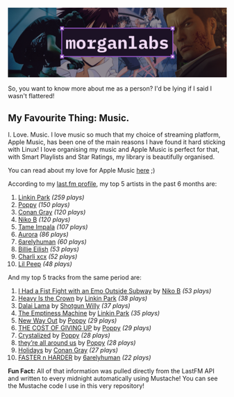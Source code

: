 [![GitHub Profile README banner that reads "morganlabs"](./.github/assets/banner_knowmore.png)](https://morganlabs.dev)

So, you want to know more about me as a person? I'd be lying if I said I wasn't
flattered!

## My Favourite Thing: Music.

I. Love. Music. I love music so much that my choice of streaming platform, Apple
Music, has been one of the main reasons I have found it hard sticking with
Linux! I love organising my music and Apple Music is perfect for that, with
Smart Playlists and Star Ratings, my library is beautifully organised.

You can read about my love for Apple Music
[here](https://www.morganlabs.dev/blog/why-i-love-apple-music) ;)

According to my [last.fm profile](https://last.fm/user/morganlabs), my top 5
artists in the past 6 months are:

1. [Linkin Park](https://www.last.fm/music/Linkin+Park) *(259 plays)*
2. [Poppy](https://www.last.fm/music/Poppy) *(150 plays)*
3. [Conan Gray](https://www.last.fm/music/Conan+Gray) *(120 plays)*
4. [Niko B](https://www.last.fm/music/Niko+B) *(120 plays)*
5. [Tame Impala](https://www.last.fm/music/Tame+Impala) *(107 plays)*
6. [Aurora](https://www.last.fm/music/Aurora) *(86 plays)*
7. [6arelyhuman](https://www.last.fm/music/6arelyhuman) *(60 plays)*
8. [Billie Eilish](https://www.last.fm/music/Billie+Eilish) *(53 plays)*
9. [Charli xcx](https://www.last.fm/music/Charli+xcx) *(52 plays)*
10. [Lil Peep](https://www.last.fm/music/Lil+Peep) *(48 plays)*

And my top 5 tracks from the same period are:

1. [I Had a Fist Fight with an Emo Outside Subway](https://www.last.fm/music/Niko+B/_/I+Had+a+Fist+Fight+with+an+Emo+Outside+Subway) by [Niko B](https://www.last.fm/music/Niko+B) *(53 plays)*
2. [Heavy Is the Crown](https://www.last.fm/music/Linkin+Park/_/Heavy+Is+the+Crown) by [Linkin Park](https://www.last.fm/music/Linkin+Park) *(38 plays)*
3. [Dalai Lama](https://www.last.fm/music/Shotgun+Willy/_/Dalai+Lama) by [Shotgun Willy](https://www.last.fm/music/Shotgun+Willy) *(37 plays)*
4. [The Emptiness Machine](https://www.last.fm/music/Linkin+Park/_/The+Emptiness+Machine) by [Linkin Park](https://www.last.fm/music/Linkin+Park) *(35 plays)*
5. [New Way Out](https://www.last.fm/music/Poppy/_/New+Way+Out) by [Poppy](https://www.last.fm/music/Poppy) *(29 plays)*
6. [THE COST OF GIVING UP](https://www.last.fm/music/Poppy/_/THE+COST+OF+GIVING+UP) by [Poppy](https://www.last.fm/music/Poppy) *(29 plays)*
7. [Crystalized](https://www.last.fm/music/Poppy/_/Crystalized) by [Poppy](https://www.last.fm/music/Poppy) *(28 plays)*
8. [they’re all around us](https://www.last.fm/music/Poppy/_/they%E2%80%99re+all+around+us) by [Poppy](https://www.last.fm/music/Poppy) *(28 plays)*
9. [Holidays](https://www.last.fm/music/Conan+Gray/_/Holidays) by [Conan Gray](https://www.last.fm/music/Conan+Gray) *(27 plays)*
10. [FASTER n HARDER](https://www.last.fm/music/6arelyhuman/_/FASTER+n+HARDER) by [6arelyhuman](https://www.last.fm/music/6arelyhuman) *(22 plays)*

**Fun Fact:** All of that information was pulled directly from the LastFM API
and written to every midnight automatically using Mustache! You can see the
Mustache code I use in this very repository!
